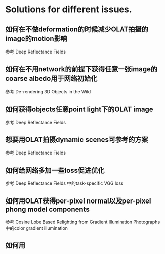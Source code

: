 # Solutions for different issues.

## 如何在不做deformation的时候减少OLAT拍摄的image的motion影响
参考
Deep Reflectance Fields

## 如何在不用network的前提下获得任意一张image的coarse albedo用于网络初始化
参考
De-rendering 3D Objects in the Wild

## 如何获得objects任意point light下的OLAT image
参考
Deep Reflectance Fields

## 想要用OLAT拍摄dynamic scenes可参考的方案
参考
Deep Reflectance Fields

## 如何给网络多加一些loss促进优化
参考
Deep Reflectance Fields
中的task-specific VGG loss

## 如何用OLAT获得per-pixel normal以及per-pixel phong model components
参考
Cosine Lobe Based Relighting from Gradient Illumination Photographs
中的color gradient illumination

## 如何用


